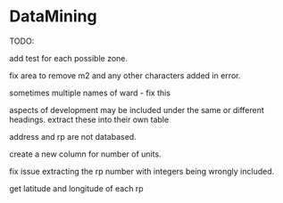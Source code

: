 # DataMining

TODO:

add test for each possible zone.

fix area to remove m2 and any other characters added in error. 

sometimes multiple names of ward - fix this

aspects of development may be included under the same or different headings. extract these into their own table

address and rp are not databased. 

create a new column for number of units. 

fix issue extracting the rp number with integers being wrongly included. 

get latitude and longitude of each rp


